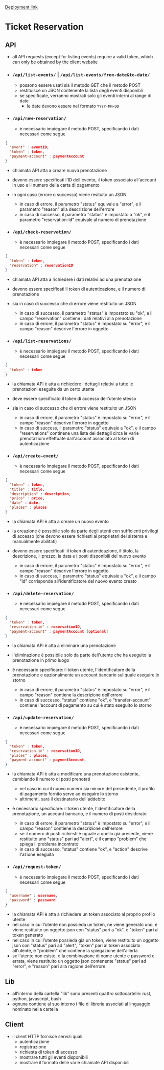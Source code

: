 [Deployment link](https://ticketreservation-production.up.railway.app/)

# Ticket Reservation
## API
- all API requests (except for listing events) require a valid token, which can only be obtained by the client website


- ### `/api/list-events/` | `/api/list-events/from-date&to-date/`
  - possono essere usati sia il metodo GET che il metodo POST
  - restituisce un JSON contenente la lista degli eventi disponibli
  - se specificate, verranno mostrati solo gli eventi interni al range di date
    - le date devono essere nel formato `YYYY-MM-DD`


- ### `/api/new-reservation/`
  - è necessario impiegare il metodo POST, specificando i dati necessari come segue
```json
{
  "event" : eventID,
  "token" : token,
  "payment-account" : paymentAccount
}
```
  - chiamata API atta a creare nuova prenotazione
  - devono essere specificati l'ID dell'evento, il token associato all'account in uso e il numero della carta di pagamento
  - in ogni caso (errore o successo) viene resituito un JSON
    - in caso di errore, il parametro "status" equivale a "error", e il parametro "reason" alla descrizione dell'errore
    - in caso di successo, il parametro "status" è impostato a "ok", e il parametro "reservation-id" equivale al numero di prenotazione

- ### `/api/check-reservation/`
  - è necessario impiegare il metodo POST, specificando i dati necessari come segue
```json
{
  "token" : token,
  "reservation" : reservationID
}
```
  - chiamata API atta a richiedere i dati relativi ad una prenotazione
  - devono essere specificati il token di autenticazione, e il numero di prenotazione
  - sia in caso di successo che di errore viene restituito un JSON
    - in caso di successo, il parametro "status" è impostato su "ok", e il campo "reservation" contiene i dati relativi alla prenotazione
    - in caso di errore, il parametro "status" è impostato su "error", e il campo "reason" descrive l'errore in oggetto

- ### `/api/list-reservations/`
  - è necessario impiegare il metodo POST, specificando i dati necessari come segue
```json
{
  "token" : token
}
```
  - la chiamata API è atta a richiedere i dettagli relativi a tutte le prenotazioni eseguite da un certo utente
  - deve essere specificato il token di accesso dell'utente stesso
  - sia in caso di successo che di errore viene restituito un JSON
    - in caso di errore, il parametro "status" è impostato su "error", e il campo "reason" descrive l'errore in oggetto
    - in caso di success, il parametro "status" equivale a "ok", e il campo "reservations" continene una lista dei dettagli circa le varie prenotazioni effettuate dall'account associato al token di autenticazione

- ### `/api/create-event/`
  - è necessario impiegare il metodo POST, specificando i dati necessari come segue
```json
{
  "token" : token,
  "title" : title,
  "description" : description,
  "price" : price,
  "date" : date,
  "places" : places
}
```
  - la chiamata API è atta a creare un nuovo evento
  - la creazione è possibile solo da parte degli utenti con sufficienti privilegi di accesso (che devono essere richiesti ai proprietari del sistema e manualmente abilitati)
  - devono essere specificati: il token di autenticazione, il titolo, la descrizione, il prezzo, la data e i posti disponibili del nuovo evento
    - in caso di errore, il parametro "status" è impostato su "error", e il campo "reason" descrive l'errore in oggetto
    - in caso di success, il parametro "status" equivale a "ok", e il campo "id" corrisponde all'identificatore del nuovo evento creato

- ### `/api/delete-reservation/`
  - è necessario impiegare il metodo POST, specificando i dati necessari come segue
```json 
{
  "token" : token,
  "reservation-id" : reservationID,
  "payment-account" : paymentAccount [optional]
} 
```
  - la chiamata API è atta a eliminare una prenotazione
  - l'eliminazione è possibile solo da parte dell'utente che ha eseguito la prenotazione in primo luogo 
  - è necessario specificare: il token utente, l'identificatore della prenotazione e opzionalmente un account bancario sul quale eseguire lo storno
    - in caso di errore, il parametro "status" è impostato su "error", e il campo "reason" contiene la descrizione dell'errore
    - in caso di successo, "status" contiene "ok", e "transfer-account" contiene l'account di pagamento su cui è stato eseguito lo storno

- ### `/api/update-reservation/`
  - è necessario impiegare il metodo POST, specificando i dati necessari come segue 
```json 
{
  "token" : token,
  "reservation-id" : reservationID,
  "places" : places,
  "payment-account" : paymentAccount,
}
```
  - la chiamata API è atta a modificare una prenotazione esistente, cambiando il numero di posti prenotati
    - nel caso in cui il nuovo numero sia minore del precedente, il profilo di pagamento fornito serve ad eseguire lo storno
    - altrimenti, sarà il destinatario dell'addebito
  - è necessario specificare: il token utente, l'identificatore della prenotazione, un account bancario, e il numero di posti desiderato
    - in caso di errore, il parametro "status" è impostato su "error", e il campo "reason" contiene la descrizione dell'errore
    - se il numero di posti richiesti è uguale a quello già presente, viene restituito uno "status" pari ad "alert", e il campo "problem" che spiega il problema incontrato
    - in caso di successo, "status" contiene "ok", e "action" descrive l'azione eseguita

- ### `/api/request-token/`
  - è necessario impiegare il metodo POST, specificando i dati necessari come segue
```json 
{
  "username" : username,
  "password" : password
}
```
  - la chiamata API è atta a richiedere un token associato al proprio profilo utente
  - nel caso in cui l'utente non possieda un token, ne viene generato uno, e viene restituito un oggetto json 
    con "status" pari a "ok", e "token" pari al token generato
  - nel caso in cui l'utente possieda già un token, viene restituito un oggetto json con "status" pari ad "alert",
    "token" pari al token associato all'utente, e "problem" che contiene la spiegazione dell'allerta
  - se l'utente non esiste, o la combinazione di nome utente e password è errata, viene restituito un oggetto json contenente
    "status" pari ad "error", e "reason" pari alla ragione dell'errore 

## Lib
- all'interno della cartella "lib" sono presenti quattro sottocartelle: rust, python, javascript, bash
- ognuna contiene al suo interno i file di libreria associati al linguaggio nominato nella cartella

## Client
- il client HTTP fornisce servizi quali:
  - autenticazione
  - registrazione
  - richiesta di token di accesso
  - mostrare tutti gli eventi disponibili 
  - mostrare il formato delle varie chiamate API disponibili